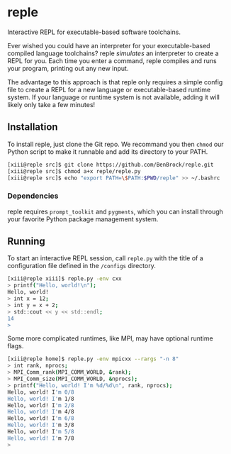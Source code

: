 # reple
Interactive REPL for executable-based software toolchains.

Ever wished you could have an interpreter for your executable-based compiled language
toolchains?  reple *simulates* an interpreter to create a REPL for you.  Each time you
enter a command, reple compiles and runs your program, printing out any new input.

The advantage to this approach is that reple only requires a simple config file to
create a REPL for a new language or executable-based runtime system.  If your language
or runtime system is not available, adding it will likely only take a few minutes!

## Installation
To install reple, just clone the Git repo.  We recommand you then `chmod` our Python
script to make it runnable and add its directory to your PATH.

```Bash
[xiii@reple src]$ git clone https://github.com/BenBrock/reple.git
[xiii@reple src]$ chmod a+x reple/reple.py
[xiii@reple src]$ echo "export PATH=\$PATH:$PWD/reple" >> ~/.bashrc
```

### Dependencies
reple requires `prompt_toolkit` and `pygments`, which you can install through your favorite
Python package management system.

## Running
To start an interactive REPL session, call `reple.py` with the title of a configuration
file defined in the `/configs` directory.

```Bash
[xiii@reple xiii]$ reple.py -env cxx
> printf("Hello, world!\n");
Hello, world!
> int x = 12;
> int y = x + 2;
> std::cout << y << std::endl;
14
>
```

Some more complicated runtimes, like MPI, may have optional runtime flags.

```Bash
[xiii@reple home]$ reple.py -env mpicxx --rargs "-n 8"
> int rank, nprocs;
> MPI_Comm_rank(MPI_COMM_WORLD, &rank);
> MPI_Comm_size(MPI_COMM_WORLD, &nprocs);
> printf("Hello, world! I'm %d/%d\n", rank, nprocs);
Hello, world! I'm 0/8
Hello, world! I'm 1/8
Hello, world! I'm 2/8
Hello, world! I'm 4/8
Hello, world! I'm 6/8
Hello, world! I'm 3/8
Hello, world! I'm 5/8
Hello, world! I'm 7/8
> 
```
